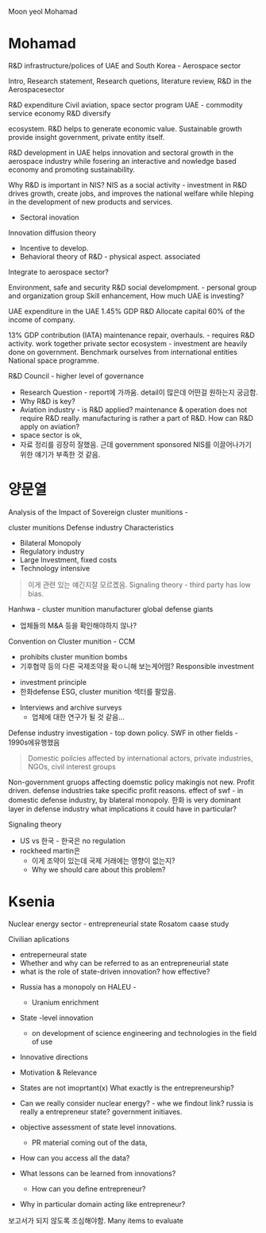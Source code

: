 Moon yeol 
Mohamad 


# Mohamad 
R&D infrastructure/polices of UAE and South Korea - Aerospace sector 

Intro, Research statement, Research quetions, literature review, R&D in the Aerospacesector

R&D expenditure 
Civil aviation, space sector program
UAE - commodity service economy 
R&D diversify 

ecosystem. R&D helps to generate economic value. 
Sustainable growth 
provide insight
government, private entity itself. 

R&D development in UAE helps innovation and sectoral growth in the aerospace industry while fosering an interactive and nowledge based economy and promoting sustainability. 

Why R&D is important in NIS? 
NIS as a social activity - investment in R&D drives growth, create jobs, and improves the national welfare while hleping in the development of new products and services. 
- Sectoral inovation 

Innovation diffusion theory 
- Incentive to develop. 
- Behavioral theory of R&D - physical aspect. associated

Integrate to aerospace sector? 

Environment, safe and security 
R&D social develompment. - personal group and organization group 
Skill enhancement, 
How much UAE is investing? 

UAE expenditure in the UAE
1.45% GDP R&D 
Allocate capital 60% of the income of company. 

13% GDP contribution (IATA)
maintenance repair, overhauls. - requires R&D activity. 
work together 
private sector ecosystem - investment are heavily done on government. 
Benchmark ourselves from international entities 
National space programme. 

R&D Council - higher level of governance 

* Research Question - report에 가까움. detail이 많은데 어떤걸 원하는지 궁금함. 
* Why R&D is key? 
* Aviation industry - is R&D applied? maintenance & operation does not require R&D really. manufacturing is rather a part of R&D. How can R&D apply on aviation? 
* space sector is ok, 
* 자료 정리를 굉장히 잘했음. 근데 government sponsored NIS를 이끌어나가기 위한 얘기가 부족한 것 같음. 

# 양문열 
Analysis of the Impact of Sovereign 
cluster munitions - 

cluster munitions 
Defense industry Characteristics
* Bilateral Monopoly
* Regulatory industry
* Large Investment, fixed costs
* Technology intensive
> 이게 관련 있는 얘긴지잘 모르곘음. Signaling theory - third party has low bias. 

Hanhwa - cluster munition manufacturer
global defense giants
- 업체들의 M&A 등을 확인해야하지 않나? 

Convention on Cluster munition - CCM 
* prohibits cluster munition bombs 
* 기후협약 등의 다른 국제조약을 확ㅇ니해 보는게어떰?
Responsible investment 
- investment principle 
- 한화defense ESG, cluster munition 섹터를 팔았음. 

* Interviews and archive surveys 
	* 업체에 대한 연구가 될 것 같음... 

Defense industry investigation - top down policy. 
SWF in other fields - 1990s에유행했음 
> Domestic poilcies affected by international actors, private industries, NGOs, civil interest groups 

Non-government gruops affecting doemstic policy makingis not new. 
Profit driven. 
defense industries take specific profit reasons. 
effect of swf - in domestic defense industry, by blateral monopoly. 한화 is very dominant layer in defense industry 
what implications it could have in particular? 

Signaling theory 
- US vs 한국 - 한국은 no regulation 
- rockheed martin은 
	- 이게 조약이 있는데 국제 거래에는 영향이 없는지?
	- Why we should care about this problem? 

# Ksenia 
Nuclear energy sector - entrepreneurial state Rosatom caase study 

Civilian aplications 
- entreperneural state 
- Whether and why can be referred to as an entrepreneurial state 
- what is the role of state-driven innovation? how effective?

* Russia has a monopoly on HALEU - 
	* Uranium enrichment 
* State -level innovation 
	* on development of science engineering and technologies in the field of use 
* Innovative directions 
* Motivation & Relevance

* States are not imoprtant(x)  What exactly is the entrepreneurship? 
* Can we really consider nuclear energy? - whe we findout link? russia is really a entrepreneur state? government initiaves. 
* objective assessment of state level innovations. 
	* PR material coming out of the data, 
* How can you access all the data? 
* What lessons can be learned from innovations? 
	* How can you define entrepreneur? 
* Why in particular domain acting like entrepreneur? 

보고서가 되지 않도록 조심해야함. Many items to evaluate 

